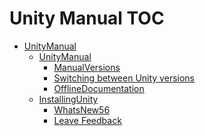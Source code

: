 Unity Manual TOC
================

 - [UnityManual](UnityManual.md)
	 - [UnityManual](UnityManual.md)
		 - [ManualVersions](ManualVersions.md)
		 - [Switching between Unity versions](SwitchingDocumentationVersions.md)
		 - [OfflineDocumentation](OfflineDocumentation.md)
	 - [InstallingUnity](InstallingUnity.md)
		 - [WhatsNew56](WhatsNew56.md)
		 - [Leave Feedback](LeaveFeedback.md)


